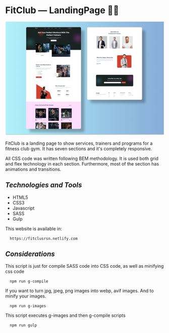 # FitClub &mdash; LandingPage 🏋️‍♀️

<img src="./src/assets/img/FitClub-coverpage.png" />

FitClub is a landing page to show services, trainers and programs for a fitness club gym. It has seven sections and it's completely responsive. 

All CSS code was written following BEM methodology. It is used both grid and flex technology in each section. Furthermore, most of the section has animations and transitions.

## ***Technologies and Tools*** 

  * HTML5
  * CSS3
  * Javascript
  * SASS
  * Gulp

This website is available in: 
```
  https://fitclusrsn.netlify.com
```

## ***Considerations***

This script is just for compile SASS code into CSS code, as well as minifying css code
```
  npm run g-compile
```

If you want to turn jpg, jpeg, png images into webp, avif images. And to minify your images.
```
  npm run g-images
```

This script executes g-images and then g-compile scripts
```
  npm run gulp
```